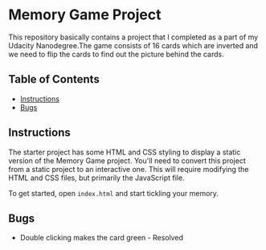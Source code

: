 # Memory Game Project
This repository basically contains a project that I completed as a part of my Udacity Nanodegree.The game consists of 16 cards which are inverted and we need to flip the cards to find out the picture behind the cards.
## Table of Contents

* [Instructions](#instructions)
* [Bugs](#bugs)

## Instructions

The starter project has some HTML and CSS styling to display a static version of the Memory Game project. You'll need to convert this project from a static project to an interactive one. This will require modifying the HTML and CSS files, but primarily the JavaScript file.

To get started, open `index.html` and start tickling your memory.


## Bugs
* Double clicking makes the card green - Resolved
